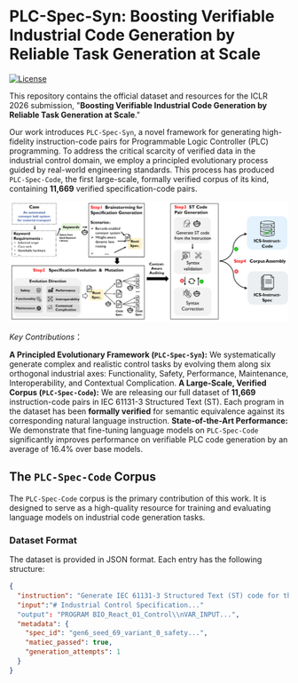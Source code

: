 # PLC-Spec-Syn: Boosting Verifiable Industrial Code Generation by Reliable Task Generation at Scale

[![License](https://img.shields.io/badge/license-Apache%202.0-blue.svg)](LICENSE)

This repository contains the official dataset and resources for the ICLR 2026 submission, "**Boosting Verifiable Industrial Code Generation by Reliable Task Generation at Scale**."

Our work introduces `PLC-Spec-Syn`, a novel framework for generating high-fidelity instruction-code pairs for Programmable Logic Controller (PLC) programming. To address the critical scarcity of verified data in the industrial control domain, we employ a principled evolutionary process guided by real-world engineering standards. This process has produced `PLC-Spec-Code`, the first large-scale, formally verified corpus of its kind, containing **11,669** verified specification-code pairs.

<p align="center">
  <img src="https://raw.githubusercontent.com/penggengyun/ICLR_/main/PLC-Spec-Syn%20Workflow.png" width="800" alt="PLC-Spec-Syn Workflow">
</p>

*Key Contributions*：

**A Principled Evolutionary Framework (`PLC-Spec-Syn`):** We systematically generate complex and realistic control tasks by evolving them along six orthogonal industrial axes: Functionality, Safety, Performance, Maintenance, Interoperability, and Contextual Complication.
**A Large-Scale, Verified Corpus (`PLC-Spec-Code`):** We are releasing our full dataset of **11,669** instruction-code pairs in IEC 61131-3 Structured Text (ST). Each program in the dataset has been **formally verified** for semantic equivalence against its corresponding natural language instruction.
**State-of-the-Art Performance:** We demonstrate that fine-tuning language models on `PLC-Spec-Code` significantly improves performance on verifiable PLC code generation by an average of 16.4% over base models.

## The `PLC-Spec-Code` Corpus

The `PLC-Spec-Code` corpus is the primary contribution of this work. It is designed to serve as a high-quality resource for training and evaluating language models on industrial code generation tasks.

### Dataset Format

The dataset is provided in JSON format. Each entry has the following structure:

```json
{
  "instruction": "Generate IEC 61131-3 Structured Text (ST) code for the given industrial control specification...",
  "input":"# Industrial Control Specification..."
  "output": "PROGRAM BIO_React_01_Control\\nVAR_INPUT...",
  "metadata": {
    "spec_id": "gen6_seed_69_variant_0_safety...",
    "matiec_passed": true,
    "generation_attempts": 1
  }
}
